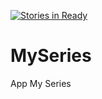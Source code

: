 [![Stories in Ready](https://badge.waffle.io/felipemarques8/MySeries.png?label=ready&title=Ready)](https://waffle.io/felipemarques8/MySeries?utm_source=badge)
# MySeries
App My Series
